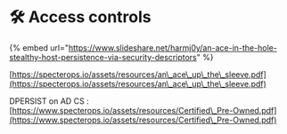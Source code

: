 # 🛠️ Access controls

{% embed url="https://www.slideshare.net/harmj0y/an-ace-in-the-hole-stealthy-host-persistence-via-security-descriptors" %}

[https://specterops.io/assets/resources/an\_ace\_up\_the\_sleeve.pdf](https://specterops.io/assets/resources/an\_ace\_up\_the\_sleeve.pdf)

DPERSIST on AD CS : [https://www.specterops.io/assets/resources/Certified\_Pre-Owned.pdf](https://www.specterops.io/assets/resources/Certified\_Pre-Owned.pdf)

